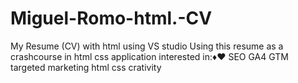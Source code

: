 # Miguel-Romo-html.-CV
My Resume (CV) with html using VS studio
Using this resume as a crashcourse in html css application
interested in:♦♥
SEO
GA4
GTM
targeted marketing
html css crativity
